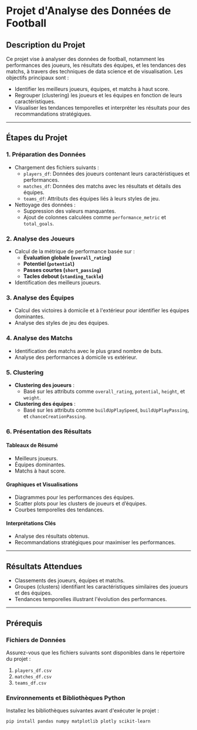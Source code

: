 # Projet d'Analyse des Données de Football

## Description du Projet
Ce projet vise à analyser des données de football, notamment les performances des joueurs, les résultats des équipes, et les tendances des matchs, à travers des techniques de data science et de visualisation. Les objectifs principaux sont :
- Identifier les meilleurs joueurs, équipes, et matchs à haut score.
- Regrouper (clustering) les joueurs et les équipes en fonction de leurs caractéristiques.
- Visualiser les tendances temporelles et interpréter les résultats pour des recommandations stratégiques.

---

## Étapes du Projet
### **1. Préparation des Données**
- Chargement des fichiers suivants :
  - `players_df`: Données des joueurs contenant leurs caractéristiques et performances.
  - `matches_df`: Données des matchs avec les résultats et détails des équipes.
  - `teams_df`: Attributs des équipes liés à leurs styles de jeu.
- Nettoyage des données :
  - Suppression des valeurs manquantes.
  - Ajout de colonnes calculées comme `performance_metric` et `total_goals`.

### **2. Analyse des Joueurs**
- Calcul de la métrique de performance basée sur :
  - **Évaluation globale (`overall_rating`)**
  - **Potentiel (`potential`)**
  - **Passes courtes (`short_passing`)**
  - **Tacles debout (`standing_tackle`)**
- Identification des meilleurs joueurs.

### **3. Analyse des Équipes**
- Calcul des victoires à domicile et à l'extérieur pour identifier les équipes dominantes.
- Analyse des styles de jeu des équipes.

### **4. Analyse des Matchs**
- Identification des matchs avec le plus grand nombre de buts.
- Analyse des performances à domicile vs extérieur.

### **5. Clustering**
- **Clustering des joueurs** :
  - Basé sur les attributs comme `overall_rating`, `potential`, `height`, et `weight`.
- **Clustering des équipes** :
  - Basé sur les attributs comme `buildUpPlaySpeed`, `buildUpPlayPassing`, et `chanceCreationPassing`.

### **6. Présentation des Résultats**
#### **Tableaux de Résumé**
- Meilleurs joueurs.
- Équipes dominantes.
- Matchs à haut score.

#### **Graphiques et Visualisations**
- Diagrammes pour les performances des équipes.
- Scatter plots pour les clusters de joueurs et d’équipes.
- Courbes temporelles des tendances.

#### **Interprétations Clés**
- Analyse des résultats obtenus.
- Recommandations stratégiques pour maximiser les performances.

---

## Résultats Attendues
- Classements des joueurs, équipes et matchs.
- Groupes (clusters) identifiant les caractéristiques similaires des joueurs et des équipes.
- Tendances temporelles illustrant l'évolution des performances.

---

## Prérequis
### Fichiers de Données
Assurez-vous que les fichiers suivants sont disponibles dans le répertoire du projet :
1. `players_df.csv`
2. `matches_df.csv`
3. `teams_df.csv`

### Environnements et Bibliothèques Python
Installez les bibliothèques suivantes avant d'exécuter le projet :
```bash
pip install pandas numpy matplotlib plotly scikit-learn

